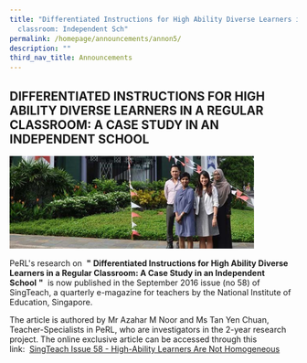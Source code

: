 ```yaml
---
title: "Differentiated Instructions for High Ability Diverse Learners in a Reg
  classroom: Independent Sch"
permalink: /homepage/announcements/annon5/
description: ""
third_nav_title: Announcements
---
```

## DIFFERENTIATED INSTRUCTIONS FOR HIGH ABILITY DIVERSE LEARNERS IN A REGULAR CLASSROOM: A CASE STUDY IN AN INDEPENDENT SCHOOL

<img src="/images/ST58_Contributions_RGS_v2.jpg" style="width:85%">

PeRL's research on  **"** **Differentiated Instructions for High Ability Diverse Learners in a Regular Classroom: A Case Study in an Independent School** **"**  is now published in the September 2016 issue (no 58) of SingTeach, a quarterly e-magazine for teachers by the National Institute of Education, Singapore.  

The article is authored by Mr Azahar M Noor and Ms Tan Yen Chuan, Teacher-Specialists in PeRL, who are investigators in the 2-year research project. The online exclusive article can be accessed through this link:  [SingTeach Issue 58 - High-Ability Learners Are Not Homogeneous](http://singteach.nie.edu.sg/issue58-contributions01/)